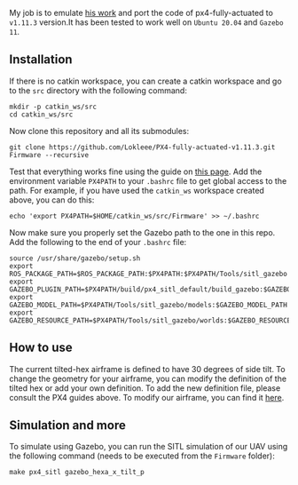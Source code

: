 My job is to emulate [his work](https://github.com/castacks/PX4-fully-actuated.git) and port the code of px4-fully-actuated to `v1.11.3` version.It has been tested to work well on `Ubuntu 20.04` and `Gazebo 11`.

## Installation

If there is no catkin workspace, you can create a catkin workspace and go to the `src` directory with the following command:

```
mkdir -p catkin_ws/src
cd catkin_ws/src
```

Now clone this repository and all its submodules:

```
git clone https://github.com/Lokleee/PX4-fully-actuated-v1.11.3.git Firmware --recursive
```
Test that everything works fine using the guide on [this page](https://dev.px4.io/master/en/setup/building_px4.html#first-build-using-the-jmavsim-simulator).
Add the environment variable `PX4PATH` to your `.bashrc` file to get global access to the path. For example, if you have used the `catkin_ws` workspace created above, you can do this:

```
echo 'export PX4PATH=$HOME/catkin_ws/src/Firmware' >> ~/.bashrc
```

Now make sure you properly set the Gazebo path to the one in this repo. Add the following to the end of your `.bashrc` file:

```
source /usr/share/gazebo/setup.sh
export ROS_PACKAGE_PATH=$ROS_PACKAGE_PATH:$PX4PATH:$PX4PATH/Tools/sitl_gazebo
export GAZEBO_PLUGIN_PATH=$PX4PATH/build/px4_sitl_default/build_gazebo:$GAZEBO_PLUGIN_PATH
export GAZEBO_MODEL_PATH=$PX4PATH/Tools/sitl_gazebo/models:$GAZEBO_MODEL_PATH
export GAZEBO_RESOURCE_PATH=$PX4PATH/Tools/sitl_gazebo/worlds:$GAZEBO_RESOURCE_PATH
```

## How to use

The current tilted-hex airframe is defined to have 30 degrees of side tilt. To change the geometry for your airframe, you can modify the definition of the tilted hex or add your own definition. To add the new definition file, please consult the PX4 guides above. To modify our airframe, you can find it [here](https://github.com/Lokleee/PX4-fully-actuated-v1.11.3/blob/v1.11.3-master/src/lib/mixer/MultirotorMixer/geometries/hex_x_tilt.toml).

## Simulation and more

To simulate using Gazebo, you can run the SITL simulation of our UAV using the following command (needs to be executed from the `Firmware` folder):

```
make px4_sitl gazebo_hexa_x_tilt_p
```
